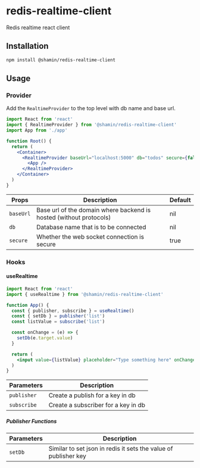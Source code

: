 # redis-realtime-client

Redis realtime react client

## Installation

```sh
npm install @shamin/redis-realtime-client
```

## Usage

### Provider

Add the `RealtimeProvider` to the top level with db name and base url.

```jsx
import React from 'react'
import { RealtimeProvider } from '@shamin/redis-realtime-client'
import App from './app'

function Root() {
  return (
    <Container>
      <RealtimeProvider baseUrl="localhost:5000" db="todos" secure={false}>
        <App />
      </RealtimeProvider>
    </Container>
  )
}
```

| Props   | Description                                                        | Default |
| ------- | ------------------------------------------------------------------ | ------- |
| `baseUrl` | Base url of the domain where backend is hosted (without protocols) | nil     |
| `db`      | Database name that is to be connected                              | nil     |
| `secure`  | Whether the web socket connection is secure                        | true    |

### Hooks

#### useRealtime

```jsx
import React from 'react'
import { useRealtime } from '@shamin/redis-realtime-client'

function App() {
  const { publisher, subscribe } = useRealtime()
  const { setDb } = publisher('list')
  const listValue = subscribe('list')

  const onChange = (e) => {
    setDb(e.target.value)
  }

  return (
    <input value={listValue} placeholder="Type something here" onChange={onChange} />
  )
}
```

| Parameters    | Description                      |
| ------------- | -------------------------------- |
| `publisher`   | Create a publish for a key in db |
| `subscribe`   | Create a subscriber for a key in db |

##### Publisher Functions

| Parameters    | Description                      |
| ------------- | -------------------------------- |
| `setDb`   | Similar to set json in redis it sets the value of publisher key |


